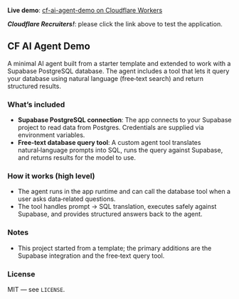 **Live demo**: [cf-ai-agent-demo on Cloudflare Workers](https://cf-ai-agent-demo.7adamyasingh.workers.dev)

***Cloudflare Recruiters!***: please click the link above to test the application.

## CF AI Agent Demo

A minimal AI agent built from a starter template and extended to work with a Supabase PostgreSQL database. The agent includes a tool that lets it query your database using natural language (free‑text search) and return structured results.

### What’s included
- **Supabase PostgreSQL connection**: The app connects to your Supabase project to read data from Postgres. Credentials are supplied via environment variables.
- **Free‑text database query tool**: A custom agent tool translates natural‑language prompts into SQL, runs the query against Supabase, and returns results for the model to use.

### How it works (high level)
- The agent runs in the app runtime and can call the database tool when a user asks data‑related questions.
- The tool handles prompt → SQL translation, executes safely against Supabase, and provides structured answers back to the agent.


### Notes
- This project started from a template; the primary additions are the Supabase integration and the free‑text query tool.

### License
MIT — see `LICENSE`.


